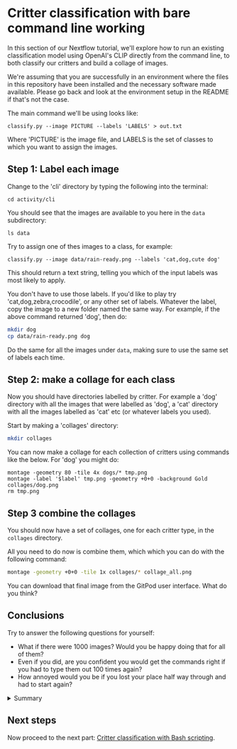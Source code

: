 # Critter classification with bare command line working 

In this section of our Nextflow tutorial, we'll explore how to run an existing classification model using OpenAI's CLIP directly from the command line, to both classify our critters and build a collage of images.

We're assuming that you are successfully in an environment where the files in this repository have been installed and the necessary software made available. Please go back and look at the environment setup in the README if that's not the case. 

The main command we'll be using looks like:

```
classify.py --image PICTURE --labels 'LABELS' > out.txt
```

Where 'PICTURE' is the image file, and LABELS is the set of classes to which you want to assign the images.

## Step 1: Label each image

Change to the 'cli' directory by typing the following into the terminal:

```
cd activity/cli
```

You should see that the images are available to you here in the `data` subdirectory:

```
ls data
```

Try to assign one of thes images to a class, for example: 

```
classify.py --image data/rain-ready.png --labels 'cat,dog,cute dog'
```

This should return a text string, telling you which of the input labels was most likely to apply.

You don't have to use those labels. If you'd like to play try 'cat,dog,zebra,crocodile', or any other set of labels. Whatever the label, copy the image to a new folder named the same way. For example, if the above command returned 'dog', then do:

```bash
mkdir dog
cp data/rain-ready.png dog
```

Do the same for all the images under `data`, making sure to use the same set of labels each time. 

## Step 2: make a collage for each class

Now you should have directories labelled by critter. For example a 'dog' directory with all the images that were labelled as 'dog', a 'cat' directory with all the images labelled as 'cat' etc (or whatever labels you used).

Start by making a 'collages' directory:

```bash
mkdir collages
```

You can now make a collage for each collection of critters using commands like the below. For 'dog' you might do:

```
montage -geometry 80 -tile 4x dogs/* tmp.png
montage -label '$label' tmp.png -geometry +0+0 -background Gold collages/dog.png
rm tmp.png
```

## Step 3 combine the collages

You should now have a set of collages, one for each critter type, in the `collages` directory.

All you need to do now is combine them, which which you can do with the following command:

```bash
montage -geometry +0+0 -tile 1x collages/* collage_all.png
```

You can download that final image from the GitPod user interface. What do you think? 

## Conclusions

Try to answer the following questions for yourself:

 * What if there were 1000 images? Would you be happy doing that for all of them?
 * Even if you did, are you confident you would get the commands right if you had to type them out 100 times again?
 * How annoyed would you be if you lost your place half way through and had to start again?

<details>
<summary>Summary</summary>
After classifying a few images one by one, you might notice a couple of things. First, it can be quite tedious to type out or copy-paste the command repeatedly for multiple images. Secondly, this method does not scale well if we have hundreds or thousands of images to classify. Imagine having to run each image through the command line individually—it would be incredibly time-consuming and inefficient.
</details>

## Next steps

Now proceed to the next part: [Critter classification with Bash scripting](bash.md).

